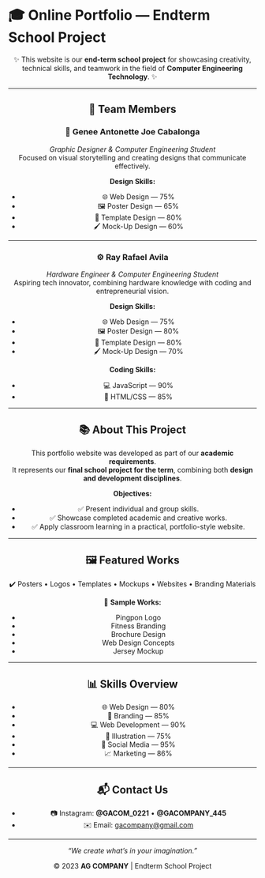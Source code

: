 # 🎓 Online Portfolio — Endterm School Project  

<div align="center">

✨ This website is our **end-term school project** for showcasing creativity, technical skills, and teamwork in the field of **Computer Engineering Technology**. ✨  

---

## 👥 Team Members  

### 🎨 **Genee Antonette Joe Cabalonga**  
*Graphic Designer & Computer Engineering Student*  
Focused on visual storytelling and creating designs that communicate effectively.  

**Design Skills:**  
- 🌐 Web Design — 75%  
- 🖼️ Poster Design — 65%  
- 📐 Template Design — 80%  
- 🖌️ Mock-Up Design — 60%  

---

### ⚙️ **Ray Rafael Avila**  
*Hardware Engineer & Computer Engineering Student*  
Aspiring tech innovator, combining hardware knowledge with coding and entrepreneurial vision.  

**Design Skills:**  
- 🌐 Web Design — 75%  
- 🖼️ Poster Design — 80%  
- 📐 Template Design — 80%  
- 🖌️ Mock-Up Design — 70%  

**Coding Skills:**  
- 💻 JavaScript — 90%  
- 🎨 HTML/CSS — 85%  

---

## 📚 About This Project  

This portfolio website was developed as part of our **academic requirements**.  
It represents our **final school project for the term**, combining both **design and development disciplines**.  

**Objectives:**  
- ✅ Present individual and group skills.  
- ✅ Showcase completed academic and creative works.  
- ✅ Apply classroom learning in a practical, portfolio-style website.  

---

## 🖼️ Featured Works  

✔️ Posters • Logos • Templates • Mockups • Websites • Branding Materials  

📌 **Sample Works:**  
- Pingpon Logo  
- Fitness Branding  
- Brochure Design  
- Web Design Concepts  
- Jersey Mockup  

---

## 📊 Skills Overview  

- 🌐 Web Design — 80%  
- 🎯 Branding — 85%  
- 💻 Web Development — 90%  
- 🎨 Illustration — 75%  
- 📱 Social Media — 95%  
- 📈 Marketing — 86%  

---

## 📬 Contact Us  

- 📷 Instagram: **@GACOM_0221** • **@GACOMPANY_445**  
- ✉️ Email: gacompany@gmail.com  

---

<div align="center">

*“We create what’s in your imagination.”*  

© 2023 **AG COMPANY** | Endterm School Project  

</div>
